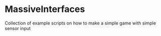 # MassiveInterfaces
Collection of example scripts on how to make a simple game with simple sensor input

